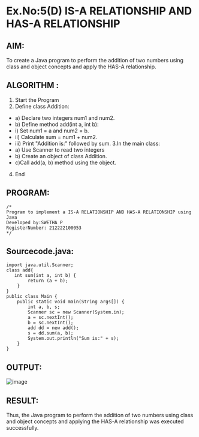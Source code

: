 # Ex.No:5(D) IS-A RELATIONSHIP AND HAS-A RELATIONSHIP
## AIM:
   To create a Java program to perform the addition of two numbers using class and object concepts and apply the HAS-A relationship.
 
## ALGORITHM :
1.	Start the Program
2.	Define class Addition:
-	a) Declare two integers num1 and num2.
-	b) Define method add(int a, int b):
-	i) Set num1 = a and num2 = b.
-	ii) Calculate sum = num1 + num2.
-	iii) Print "Addition is:" followed by sum.
3.In the main class:
-	a) Use Scanner to read two integers
-	b) Create an object of class Addition.
-	c)Call add(a, b) method using the object.
4.	End

## PROGRAM:
 ```
/*
Program to implement a IS-A RELATIONSHIP AND HAS-A RELATIONSHIP using Java
Developed by:SWETHA P
RegisterNumber: 212222100053
*/
```

## Sourcecode.java:
```
import java.util.Scanner;
class add{
   int sum(int a, int b) {
        return (a + b);
    } 
}
public class Main {
    public static void main(String args[]) {
        int a, b, s;
        Scanner sc = new Scanner(System.in);
        a = sc.nextInt();
        b = sc.nextInt();
        add dd = new add();
        s = dd.sum(a, b);
        System.out.println("Sum is:" + s);
    }
}
```

## OUTPUT:

![image](https://github.com/user-attachments/assets/e687da34-567a-4e59-95b1-d42570de07d3)


## RESULT:
Thus, the Java program to perform the addition of two numbers using class and object concepts and applying the HAS-A relationship was executed successfully.


